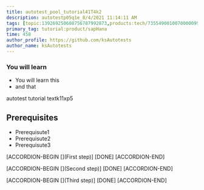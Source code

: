 ```yaml
---
title: autotest_pool_tutorial41T4k2
description: autotestp05q1e_8/4/2021 11:14:11 AM
tags: [topic:139269250608756787992873,products:tech/73554900100700000996,tutorial:experience/advanced]
primary_tag: tutorial:product/sapHana
time: 458
author_profile: https://github.com/ksAutotests
author_name: ksAutotests
---
```

### You will learn
- You will learn this
- and that

autotest tutorial textk11xp5

## Prerequisites
- Prerequisute1
- Prerequisute2
- Prerequisute3

[ACCORDION-BEGIN [](First step)]
[DONE]
[ACCORDION-END]

[ACCORDION-BEGIN [](Second step)]
[DONE]
[ACCORDION-END]

[ACCORDION-BEGIN [](Third step)]
[DONE]
[ACCORDION-END]

